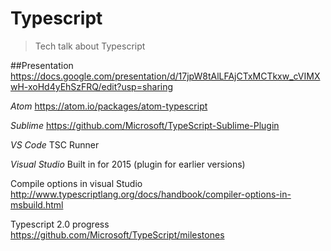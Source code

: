 # Typescript
>Tech talk about Typescript

##Presentation
https://docs.google.com/presentation/d/17jpW8tAlLFAjCTxMCTkxw_cVIMXwH-xoHd4yEhSzFRQ/edit?usp=sharing

*Atom*
https://atom.io/packages/atom-typescript

*Sublime*
https://github.com/Microsoft/TypeScript-Sublime-Plugin

*VS Code*
TSC Runner

*Visual Studio*
Built in for 2015 (plugin for earlier versions)

Compile options in visual Studio 
http://www.typescriptlang.org/docs/handbook/compiler-options-in-msbuild.html

Typescript 2.0 progress
https://github.com/Microsoft/TypeScript/milestones

